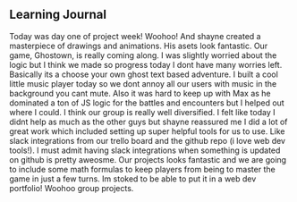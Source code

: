 ## Learning Journal

Today was day one of project week! Woohoo! And shayne created a masterpiece of drawings and animations. His asets look fantastic. Our game, Ghostown, is really coming along. I was slightly worried about the logic but I think we made so progress today I dont have many worries left. Basically its a choose your own ghost text based adventure. I built a cool little music player today so we dont annoy all our users with music in the background you cant mute. Also it was hard to keep up with Max as he dominated a ton of JS logic for the battles and encounters but I helped out where I could. I think our group is really well diversified. I felt like today I didnt help as much as the other guys but shayne reassured me I did a lot of great work which included setting up super helpful tools for us to use. Like slack integrations from our trello board and the github repo (i love web dev tools!). I must admit having slack integrations when something is updated on github is pretty aweosme.  Our projects looks fantastic and we are going to include some math formulas to keep players from being to master the game in just a few turns. Im stoked to be able to put it in a web dev portfolio! Woohoo group projects. 
